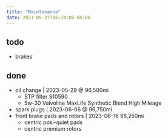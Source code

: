 ```yaml
---
title: "Maintenance"
date: 2023-05-27T16:24:05-05:00
---
```


## todo
- brakes

## done
- oil change | 2023-05-29 @ 96,500mi
  - STP filter S10590
  - 5w-30 Valvoline MaxLife Synthetic Blend High Mileage
- spark plugs | 2023-06-06 @ 96,750mi
- front brake pads and rotors | 2023-06-16 98,250mi
  - centric posi-quiet pads
  - centric premium rotors